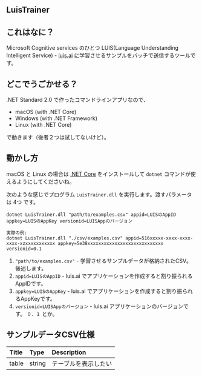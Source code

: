 LuisTrainer
----

## これはなに？

Microsoft Cognitive services のひとつ LUIS(Language Understanding Intelligent Service) - [luis.ai](https://www.luis.ai/) に学習させるサンプルをバッチで送信するツールです。

## どこでうごかせる？

.NET Standard 2.0 で作ったコマンドラインアプリなので、

* macOS (with .NET Core)
* Windows (with .NET Framework)
* Linux (with .NET Core)

で動きます（後者２つは試してないけど）。

## 動かし方

macOS と Linux の場合は [.NET Core](https://dotnet.github.io/) をインストールして ``dotnet`` コマンドが使えるようにしてくださいね。

次のような感じでプログラム ``LuisTrainer.dll`` を実行します。渡すパラメータは 4つ です。

```
dotnet LuisTrainer.dll "path/to/examples.csv" appid=LUISのAppID appkey=LUISのAppKey versionid=LUISAppのバージョン

実際の例:
dotnet LuisTrainer.dll "./csv/examples.csv" appid=516xxxxx-xxxx-xxxx-xxxx-xzxxxxxxxxxxx appkey=5e38xxxxxxxxxxxxxxxxxxxxxxxxxxxx versionid=0.1
```

1. ``"path/to/examples.csv"`` - 学習させるサンプルデータが格納されたCSV。後述します。
2. ``appid=LUISのAppID`` - luis.ai でアプリケーションを作成すると割り振られるAppIDです。
3. ``appkey=LUISのAppKey`` - luis.ai でアプリケーションを作成すると割り振られるAppKeyです。
4. ``versionid=LUISAppのバージョン`` - luis.ai アプリケーションのバージョンです。 ``０．１`` とか。

## サンプルデータCSV仕様

|Title|Type|Description|
|:---|:---|:---|
|table|string|テーブルを表示したい|
